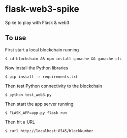 # flask-web3-spike
Spike to play with Flask &amp; web3

## To use
First start a local blockchain running

`$ cd blockchain && npm install ganache && ganache-cli`

Now install the Python libraries

`$ pip install -r requirements.txt`

Then test Python connectivity to the blockchain

`$ python test_web3.py`

Then start the app server running

`$ FLASK_APP=app.py flask run`

Then hit a URL

`$ curl http://localhost:8545/blockNumber`
